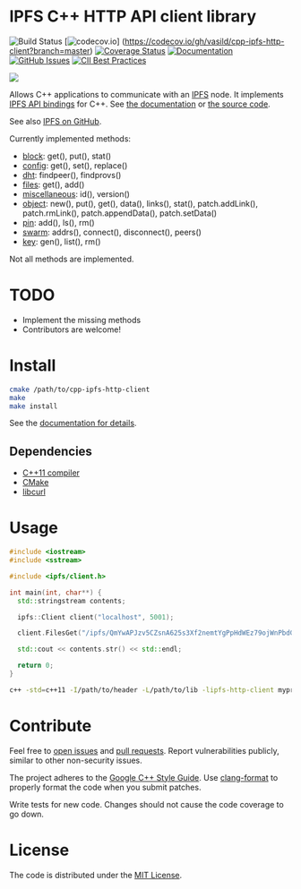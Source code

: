 # IPFS C++ HTTP API client library

![Build Status](https://github.com/vasild/cpp-ipfs-http-client/workflows/ci/badge.svg)
[![codecov.io](https://codecov.io/gh/vasild/cpp-ipfs-http-client/branch/master/graphs/badge.svg?branch=master)]
(https://codecov.io/gh/vasild/cpp-ipfs-http-client?branch=master)
[![Coverage Status](https://coveralls.io/repos/github/vasild/cpp-ipfs-http-client/badge.svg?branch=master)](https://coveralls.io/github/vasild/cpp-ipfs-http-client?branch=master)
[![Documentation](https://img.shields.io/badge/docs-doxygen-blue.svg)](https://vasild.github.io/cpp-ipfs-http-client)
[![GitHub Issues](https://img.shields.io/github/issues/vasild/cpp-ipfs-http-client.svg)](http://github.com/vasild/cpp-ipfs-http-client/issues)
[![CII Best Practices](https://bestpractices.coreinfrastructure.org/projects/465/badge)](https://bestpractices.coreinfrastructure.org/projects/465)

![](https://ipfs.io/ipfs/QmQJ68PFMDdAsgCZvA1UVzzn18asVcf7HVvCDgpjiSCAse)

Allows C++ applications to communicate with an [IPFS](https://ipfs.io) node.
It implements [IPFS API bindings](https://github.com/ipfs/interface-js-ipfs-core/blob/master/README.md#api) for C++.
See [the documentation](https://vasild.github.io/cpp-ipfs-http-client) or [the source code](https://github.com/vasild/cpp-ipfs-http-client).

See also [IPFS on GitHub](https://github.com/ipfs).

Currently implemented methods:

- [block](https://github.com/ipfs/js-ipfs/blob/master/docs/core-api/BLOCK.md): get(), put(), stat()
- [config](https://github.com/ipfs/js-ipfs/blob/master/docs/core-api/CONFIG.md): get(), set(), replace()
- [dht](https://github.com/ipfs/js-ipfs/blob/master/docs/core-api//DHT.md): findpeer(), findprovs()
- [files](https://github.com/ipfs/js-ipfs/blob/master/docs/core-api//FILES.md): get(), add()
- [miscellaneous](https://github.com/ipfs/js-ipfs/blob/master/docs/core-api//MISCELLANEOUS.md): id(), version()
- [object](https://github.com/ipfs/js-ipfs/blob/master/docs/core-api//OBJECT.md): new(), put(), get(), data(), links(), stat(), patch.addLink(), patch.rmLink(), patch.appendData(), patch.setData()
- [pin](https://github.com/ipfs/js-ipfs/blob/master/docs/core-api//PIN.md): add(), ls(), rm()
- [swarm](https://github.com/ipfs/js-ipfs/blob/master/docs/core-api//SWARM.md): addrs(), connect(), disconnect(), peers()
- [key](https://github.com/ipfs/js-ipfs/blob/master/docs/core-api//KEY.md): gen(), list(), rm()

Not all methods are implemented.

# TODO

- Implement the missing methods
- Contributors are welcome!

# Install

```sh
cmake /path/to/cpp-ipfs-http-client
make
make install
```

See the [documentation for details](https://vasild.github.io/cpp-ipfs-http-client).

## Dependencies

- [C++11 compiler](https://github.com/nlohmann/json#supported-compilers)
- [CMake](http://cmake.org)
- [libcurl](https://curl.haxx.se/libcurl)

# Usage

```cpp
#include <iostream>
#include <sstream>

#include <ipfs/client.h>

int main(int, char**) {
  std::stringstream contents;

  ipfs::Client client("localhost", 5001);

  client.FilesGet("/ipfs/QmYwAPJzv5CZsnA625s3Xf2nemtYgPpHdWEz79ojWnPbdG/readme", &contents);

  std::cout << contents.str() << std::endl;

  return 0;
}
```

```sh
c++ -std=c++11 -I/path/to/header -L/path/to/lib -lipfs-http-client myprog.cc -o myprog
```

# Contribute

Feel free to [open issues](https://github.com/vasild/cpp-ipfs-http-client/issues/new) and [pull requests](https://github.com/vasild/cpp-ipfs-http-client/compare).
Report vulnerabilities publicly, similar to other non-security issues.

The project adheres to the [Google C++ Style Guide](https://google.github.io/styleguide/cppguide.html). Use [clang-format](http://clang.llvm.org/docs/ClangFormat.html) to properly format the code when you submit patches.

Write tests for new code. Changes should not cause the code coverage to go down.

# License

The code is distributed under the [MIT License](http://opensource.org/licenses/MIT).
